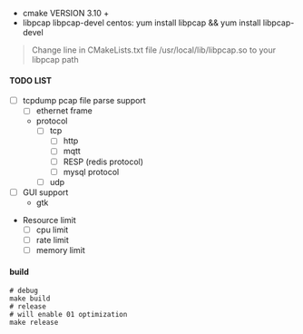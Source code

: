 - cmake VERSION 3.10 +
- libpcap libpcap-devel  centos: yum install libpcap && yum install libpcap-devel
> Change line in CMakeLists.txt file /usr/local/lib/libpcap.so to your libpcap path


#### TODO LIST
- [ ] tcpdump pcap file parse support
  - [ ] ethernet frame
  - protocol
    - [ ] tcp
      - [ ] http
      - [ ] mqtt
      - [ ] RESP (redis protocol)
      - [ ] mysql protocol
    - [ ] udp
- [ ] GUI support 
  - gtk
- Resource limit
  - [ ] cpu limit
  - [ ] rate limit
  - [ ] memory limit

#### build
```shell
# debug
make build
# release
# will enable 01 optimization
make release
```